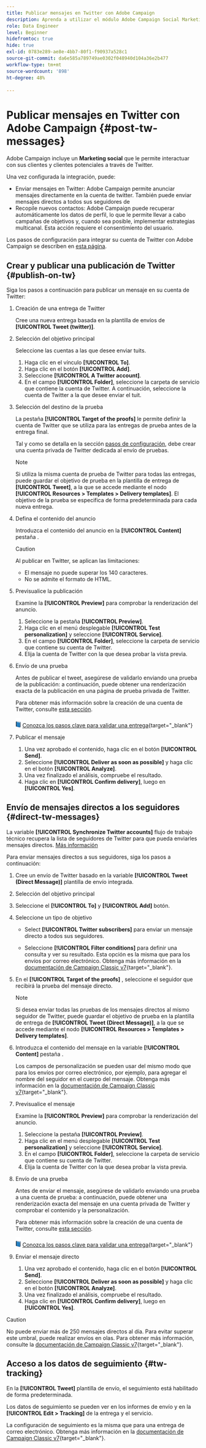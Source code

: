 ```yaml
---
title: Publicar mensajes en Twitter con Adobe Campaign
description: Aprenda a utilizar el módulo Adobe Campaign Social Marketing para publicar mensajes en Twitter y recopilar datos de contacto
role: Data Engineer
level: Beginner
hidefromtoc: true
hide: true
exl-id: 0783e289-ae8e-4bb7-80f1-f90937a528c1
source-git-commit: da6e585a789749ae0302f048940d104a36e2b477
workflow-type: tm+mt
source-wordcount: '898'
ht-degree: 48%

---
```



# Publicar mensajes en Twitter con Adobe Campaign {#post-tw-messages}

Adobe Campaign incluye un **Marketing social** que le permite interactuar con sus clientes y clientes potenciales a través de Twitter.

Una vez configurada la integración, puede:

* Enviar mensajes en Twitter: Adobe Campaign permite anunciar mensajes directamente en la cuenta de twitter. También puede enviar mensajes directos a todos sus seguidores de 
* Recopile nuevos contactos: Adobe Campaign puede recuperar automáticamente los datos de perfil, lo que le permite llevar a cabo campañas de objetivos y, cuando sea posible, implementar estrategias multicanal. Esta acción requiere el consentimiento del usuario.


Los pasos de configuración para integrar su cuenta de Twitter con Adobe Campaign se describen en [esta página](../connect/ac-tw.md).

## Crear y publicar una publicación de Twitter {#publish-on-tw}

Siga los pasos a continuación para publicar un mensaje en su cuenta de Twitter:

1. Creación de una entrega de Twitter

   Cree una nueva entrega basada en la plantilla de envíos de **[!UICONTROL Tweet (twitter)]**.

1. Selección del objetivo principal

   Seleccione las cuentas a las que desee enviar tuits.

   1. Haga clic en el vínculo **[!UICONTROL To]**.
   1. Haga clic en el botón **[!UICONTROL Add]**.
   1. Seleccione **[!UICONTROL A Twitter account]**.
   1. En el campo **[!UICONTROL Folder]**, seleccione la carpeta de servicio que contiene la cuenta de Twitter. A continuación, seleccione la cuenta de Twitter a la que desee enviar el tuit.

1. Selección del destino de la prueba

   La pestaña **[!UICONTROL Target of the proofs]** le permite definir la cuenta de Twitter que se utiliza para las entregas de prueba antes de la entrega final.

   Tal y como se detalla en la sección [pasos de configuración](../connect/ac-tw.md#tw-test-account), debe crear una cuenta privada de Twitter dedicada al envío de pruebas.

   >[!NOTE]
   >
   >Si utiliza la misma cuenta de prueba de Twitter para todas las entregas, puede guardar el objetivo de prueba en la plantilla de entrega de **[!UICONTROL Tweet]**, a la que se accede mediante el nodo **[!UICONTROL Resources > Templates > Delivery templates]**. El objetivo de la prueba se especifica de forma predeterminada para cada nueva entrega.

1. Defina el contenido del anuncio

   Introduzca el contenido del anuncio en la **[!UICONTROL Content]** pestaña .

   >[!CAUTION]
   >
   >Al publicar en Twitter, se aplican las limitaciones:
   >
   >* El mensaje no puede superar los 140 caracteres.
   >* No se admite el formato de HTML.


1. Previsualice la publicación

   Examine la **[!UICONTROL Preview]** para comprobar la renderización del anuncio.

   1. Seleccione la pestaña **[!UICONTROL Preview]**.
   1. Haga clic en el menú desplegable **[!UICONTROL Test personalization]** y seleccione **[!UICONTROL Service]**.
   1. En el campo **[!UICONTROL Folder]**, seleccione la carpeta de servicio que contiene su cuenta de Twitter.
   1. Elija la cuenta de Twitter con la que desea probar la vista previa.

1. Envío de una prueba

   Antes de publicar el tweet, asegúrese de validarlo enviando una prueba de la publicación: a continuación, puede obtener una renderización exacta de la publicación en una página de prueba privada de Twitter.

   Para obtener más información sobre la creación de una cuenta de Twitter, consulte [esta sección](../connect/ac-tw.md#tw-test-account).

   ![](../assets/do-not-localize/book.png) [Conozca los pasos clave para validar una entrega](https://experienceleague.adobe.com/docs/campaign-classic/using/sending-messages/key-steps-when-creating-a-delivery/steps-validating-the-delivery.html?lang=es){target=&quot;_blank&quot;}

1. Publicar el mensaje

   1. Una vez aprobado el contenido, haga clic en el botón **[!UICONTROL Send]**.
   1. Seleccione **[!UICONTROL Deliver as soon as possible]** y haga clic en el botón **[!UICONTROL Analyze]**.
   1. Una vez finalizado el análisis, compruebe el resultado.
   1. Haga clic en **[!UICONTROL Confirm delivery]**, luego en **[!UICONTROL Yes]**.


## Envío de mensajes directos a los seguidores {#direct-tw-messages}

La variable **[!UICONTROL Synchronize Twitter accounts]** flujo de trabajo técnico recupera la lista de seguidores de Twitter para que pueda enviarles mensajes directos. [Más información](../connect/ac-tw.md#synchro-tw-accounts)

Para enviar mensajes directos a sus seguidores, siga los pasos a continuación:

1. Cree un envío de Twitter basado en la variable **[!UICONTROL Tweet (Direct Message)]** plantilla de envío integrada.

1. Selección del objetivo principal

1. Seleccione el **[!UICONTROL To]** y **[!UICONTROL Add]** botón.

1. Seleccione un tipo de objetivo

   * Select **[!UICONTROL Twitter subscribers]** para enviar un mensaje directo a todos sus seguidores.

   * Seleccione **[!UICONTROL Filter conditions]** para definir una consulta y ver su resultado. Esta opción es la misma que para los envíos por correo electrónico. Obtenga más información en la [documentación de Campaign Classic v7](https://experienceleague.adobe.com/docs/campaign-classic/using/getting-started/creating-queries/defining-filter-conditions.html){target=&quot;_blank&quot;}.

1. En el **[!UICONTROL Target of the proofs]** , seleccione el seguidor que recibirá la prueba del mensaje directo.

   >[!NOTE]
   >
   >Si desea enviar todas las pruebas de los mensajes directos al mismo seguidor de Twitter, puede guardar el objetivo de prueba en la plantilla de entrega de **[!UICONTROL Tweet (Direct Message)]**, a la que se accede mediante el nodo **[!UICONTROL Resources > Templates > Delivery templates]**.

1. Introduzca el contenido del mensaje en la variable **[!UICONTROL Content]** pestaña .

   Los campos de personalización se pueden usar del mismo modo que para los envíos por correo electrónico, por ejemplo, para agregar el nombre del seguidor en el cuerpo del mensaje. Obtenga más información en la [documentación de Campaign Classic v7](https://experienceleague.adobe.com/docs/campaign-classic/using/sending-messages/personalizing-deliveries/about-personalization.html){target=&quot;_blank&quot;}.

1. Previsualice el mensaje

   Examine la **[!UICONTROL Preview]** para comprobar la renderización del anuncio.

   1. Seleccione la pestaña **[!UICONTROL Preview]**.
   1. Haga clic en el menú desplegable **[!UICONTROL Test personalization]** y seleccione **[!UICONTROL Service]**.
   1. En el campo **[!UICONTROL Folder]**, seleccione la carpeta de servicio que contiene su cuenta de Twitter.
   1. Elija la cuenta de Twitter con la que desea probar la vista previa.

1. Envío de una prueba

   Antes de enviar el mensaje, asegúrese de validarlo enviando una prueba a una cuenta de prueba: a continuación, puede obtener una renderización exacta del mensaje en una cuenta privada de Twitter y comprobar el contenido y la personalización.

   Para obtener más información sobre la creación de una cuenta de Twitter, consulte [esta sección](../connect/ac-tw.md#tw-test-account).

   ![](../assets/do-not-localize/book.png) [Conozca los pasos clave para validar una entrega](https://experienceleague.adobe.com/docs/campaign-classic/using/sending-messages/key-steps-when-creating-a-delivery/steps-validating-the-delivery.html){target=&quot;_blank&quot;}

1. Enviar el mensaje directo

   1. Una vez aprobado el contenido, haga clic en el botón **[!UICONTROL Send]**.
   1. Seleccione **[!UICONTROL Deliver as soon as possible]** y haga clic en el botón **[!UICONTROL Analyze]**.
   1. Una vez finalizado el análisis, compruebe el resultado.
   1. Haga clic en **[!UICONTROL Confirm delivery]**, luego en **[!UICONTROL Yes]**.

>[!CAUTION]
>
>No puede enviar más de 250 mensajes directos al día. Para evitar superar este umbral, puede realizar envíos en olas. Para obtener más información, consulte la [documentación de Campaign Classic v7](https://experienceleague.adobe.com/docs/campaign-classic/using/sending-messages/key-steps-when-creating-a-delivery/steps-sending-the-delivery.html?lang=en#sending-using-multiple-waves){target=&quot;_blank&quot;}.


## Acceso a los datos de seguimiento {#tw-tracking}

En la **[!UICONTROL Tweet]** plantilla de envío, el seguimiento está habilitado de forma predeterminada.

Los datos de seguimiento se pueden ver en los informes de envío y en la **[!UICONTROL Edit > Tracking]** de la entrega y el servicio.

La configuración de seguimiento es la misma que para una entrega de correo electrónico. Obtenga más información en la [documentación de Campaign Classic v7](https://experienceleague.adobe.com/docs/campaign-classic/using/sending-messages/monitoring-deliveries/about-delivery-monitoring.html?lang=es){target=&quot;_blank&quot;}.

